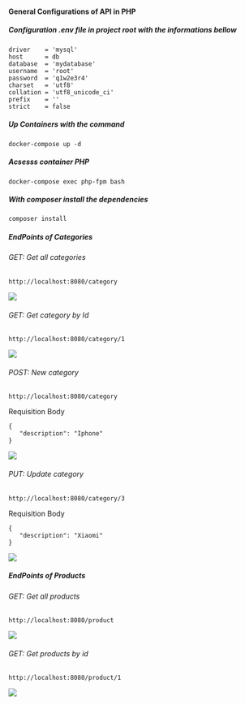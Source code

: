 #### General Configurations of API in PHP

#####  Configuration .env file in project root with the informations bellow

```
driver    = 'mysql'
host      = db
database  = 'mydatabase'
username  = 'root'
password  = 'q1w2e3r4'
charset   = 'utf8'
collation = 'utf8_unicode_ci'
prefix    = ''
strict    = false
```

##### Up Containers with the command

```
docker-compose up -d
```

##### Acsesss container PHP

```
docker-compose exec php-fpm bash
```
##### With composer install the dependencies

```
composer install
```

##### EndPoints of Categories

###### GET: Get all categories
```
http://localhost:8080/category
```

<img src="https://github.com/EliveltonEGS/API_PHP/assets/58617663/3644c9d0-354b-446a-9e24-5253895e65b5"/>

###### GET: Get category by Id
```
http://localhost:8080/category/1
```

<img src="https://github.com/EliveltonEGS/API_PHP/assets/58617663/851480f5-9ae1-4907-a885-e5b8f52e2192"/>

###### POST: New category
```
http://localhost:8080/category
```

Requisition Body
```
{
   "description": "Iphone"
}
```

<img src="https://github.com/EliveltonEGS/API_PHP/assets/58617663/2fb2bb74-745c-471b-8259-d3c5a6a78bc9"/>

###### PUT: Update category
```
http://localhost:8080/category/3
```

Requisition Body
```
{
   "description": "Xiaomi"
}
```

<img src="https://github.com/EliveltonEGS/API_PHP/assets/58617663/b79eff32-6077-4ac4-8f33-ea4faa262765"/>

##### EndPoints of Products

###### GET: Get all products
```
http://localhost:8080/product
```

<img src="https://github.com/EliveltonEGS/API_PHP/assets/58617663/dc9ab542-cf56-4946-b4de-5daeab162f2e"/>

###### GET: Get products by id

```
http://localhost:8080/product/1
```

<img src="https://github.com/EliveltonEGS/API_PHP/assets/58617663/fe7e3bc8-dfed-48c3-bec9-e32f2fed8c84"/>